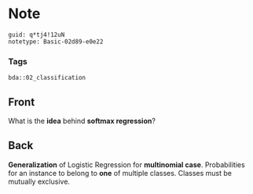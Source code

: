 # Note
```
guid: q*tj4!12uN
notetype: Basic-02d89-e0e22
```

### Tags
```
bda::02_classification
```

## Front
What is the <b>idea</b> behind <b>softmax regression</b>?

## Back
<b>Generalization</b> of Logistic Regression for <b>multinomial
case</b>. Probabilities for an instance to belong to <b>one</b> of
multiple classes. Classes must be mutually exclusive.
